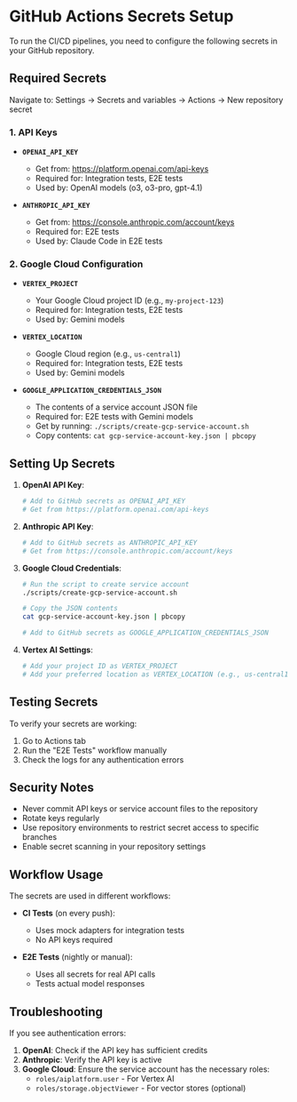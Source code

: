 # GitHub Actions Secrets Setup

To run the CI/CD pipelines, you need to configure the following secrets in your GitHub repository.

## Required Secrets

Navigate to: Settings → Secrets and variables → Actions → New repository secret

### 1. API Keys

- **`OPENAI_API_KEY`**
  - Get from: https://platform.openai.com/api-keys
  - Required for: Integration tests, E2E tests
  - Used by: OpenAI models (o3, o3-pro, gpt-4.1)

- **`ANTHROPIC_API_KEY`**
  - Get from: https://console.anthropic.com/account/keys
  - Required for: E2E tests
  - Used by: Claude Code in E2E tests

### 2. Google Cloud Configuration

- **`VERTEX_PROJECT`**
  - Your Google Cloud project ID (e.g., `my-project-123`)
  - Required for: Integration tests, E2E tests
  - Used by: Gemini models

- **`VERTEX_LOCATION`**
  - Google Cloud region (e.g., `us-central1`)
  - Required for: Integration tests, E2E tests
  - Used by: Gemini models

- **`GOOGLE_APPLICATION_CREDENTIALS_JSON`**
  - The contents of a service account JSON file
  - Required for: E2E tests with Gemini models
  - Get by running: `./scripts/create-gcp-service-account.sh`
  - Copy contents: `cat gcp-service-account-key.json | pbcopy`

## Setting Up Secrets

1. **OpenAI API Key**:
   ```bash
   # Add to GitHub secrets as OPENAI_API_KEY
   # Get from https://platform.openai.com/api-keys
   ```

2. **Anthropic API Key**:
   ```bash
   # Add to GitHub secrets as ANTHROPIC_API_KEY
   # Get from https://console.anthropic.com/account/keys
   ```

3. **Google Cloud Credentials**:
   ```bash
   # Run the script to create service account
   ./scripts/create-gcp-service-account.sh
   
   # Copy the JSON contents
   cat gcp-service-account-key.json | pbcopy
   
   # Add to GitHub secrets as GOOGLE_APPLICATION_CREDENTIALS_JSON
   ```

4. **Vertex AI Settings**:
   ```bash
   # Add your project ID as VERTEX_PROJECT
   # Add your preferred location as VERTEX_LOCATION (e.g., us-central1)
   ```

## Testing Secrets

To verify your secrets are working:

1. Go to Actions tab
2. Run the "E2E Tests" workflow manually
3. Check the logs for any authentication errors

## Security Notes

- Never commit API keys or service account files to the repository
- Rotate keys regularly
- Use repository environments to restrict secret access to specific branches
- Enable secret scanning in your repository settings

## Workflow Usage

The secrets are used in different workflows:

- **CI Tests** (on every push):
  - Uses mock adapters for integration tests
  - No API keys required

- **E2E Tests** (nightly or manual):
  - Uses all secrets for real API calls
  - Tests actual model responses

## Troubleshooting

If you see authentication errors:

1. **OpenAI**: Check if the API key has sufficient credits
2. **Anthropic**: Verify the API key is active
3. **Google Cloud**: Ensure the service account has the necessary roles:
   - `roles/aiplatform.user` - For Vertex AI
   - `roles/storage.objectViewer` - For vector stores (optional)